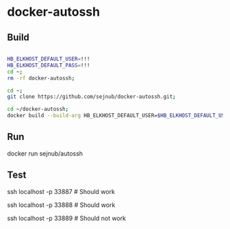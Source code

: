 # docker-autossh

## Build

```bash

HB_ELKHOST_DEFAULT_USER=!!!
HB_ELKHOST_DEFAULT_PASS=!!!
cd ~;
rm -rf docker-autossh;

cd ~;
git clone https://github.com/sejnub/docker-autossh.git;

cd ~/docker-autossh;
docker build --build-arg HB_ELKHOST_DEFAULT_USER=$HB_ELKHOST_DEFAULT_USER --build-arg HB_ELKHOST_DEFAULT_PASS=$HB_ELKHOST_DEFAULT_PASS -t sejnub/autossh .

```

## Run

docker run sejnub/autossh

## Test

ssh localhost -p 33887 # Should work

ssh localhost -p 33888 # Should work

ssh localhost -p 33889 # Should not work